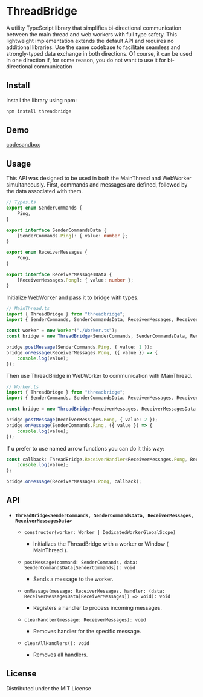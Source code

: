 # ThreadBridge

A utility TypeScript library that simplifies bi-directional communication between the main thread and web workers with full type safety. This lightweight implementation extends the default API and requires no additional libraries. Use the same codebase to facilitate seamless and strongly-typed data exchange in both directions. Of course, it can be used in one direction if, for some reason, you do not want to use it for bi-directional communication

## Install

Install the library using npm:

```bash
npm install threadbridge
```

## Demo

[codesandbox](https://codesandbox.io/p/devbox/threadbridge-example-637n9h)

## Usage

This API was designed to be used in both the MainThread and WebWorker simultaneously. First, commands and messages are defined, followed by the data associated with them.

```ts
// Types.ts
export enum SenderCommands {
    Ping,
}

export interface SenderCommandsData {
    [SenderCommands.Ping]: { value: number };
}

export enum ReceiverMessages {
    Pong,
}

export interface ReceiverMessagesData {
    [ReceiverMessages.Pong]: { value: number };
}
```

Initialize WebWorker and pass it to bridge with types.

```ts
// MainThread.ts
import { ThreadBridge } from "threadbridge";
import { SenderCommands, SenderCommandsData, ReceiverMessages, ReceiverMessagesData } from "./Types";

const worker = new Worker("./Worker.ts");
const bridge = new ThreadBridge<SenderCommands, SenderCommandsData, ReceiverMessages, ReceiverMessagesData>(worker);

bridge.postMessage(SenderCommands.Ping, { value: 1 });
bridge.onMessage(ReceiverMessages.Pong, ({ value }) => {
    console.log(value);
});
```

Then use ThreadBridge in WebWorker to communication with MainThread.

```ts
// Worker.ts
import { ThreadBridge } from "threadbridge";
import { SenderCommands, SenderCommandsData, ReceiverMessages, ReceiverMessagesData } from "./Types";

const bridge = new ThreadBridge<ReceiverMessages, ReceiverMessagesData, SenderCommands, SenderCommandsData>(self);

bridge.postMessage(ReceiverMessages.Pong, { value: 2 });
bridge.onMessage(SenderCommands.Ping, ({ value }) => {
    console.log(value);
});
```

If u prefer to use named arrow functions you can do it this way:

```ts
const callback: ThreadBridge.ReceiverHandler<ReceiverMessages.Pong, ReceiverMessagesData> = ({ value }) => {
    console.log(value);
};

bridge.onMessage(ReceiverMessages.Pong, callback);
```

## API

-   **`ThreadBridge<SenderCommands, SenderCommandsData, ReceiverMessages, ReceiverMessagesData>`**

    -   `constructor(worker: Worker | DedicatedWorkerGlobalScope)`

        -   Initializes the ThreadBridge with a worker or Window ( MainThread ).

    -   `postMessage(command: SenderCommands, data: SenderCommandsData[SenderCommands]): void`

        -   Sends a message to the worker.

    -   `onMessage(message: ReceiverMessages, handler: (data: ReceiverMessagesData[ReceiverMessages]) => void): void`

        -   Registers a handler to process incoming messages.

    -   `clearHandler(message: ReceiverMessages): void`

        -   Removes handler for the specific message.

    -   `clearAllHandlers(): void`
        -   Removes all handlers.

## License

Distributed under the MIT License
